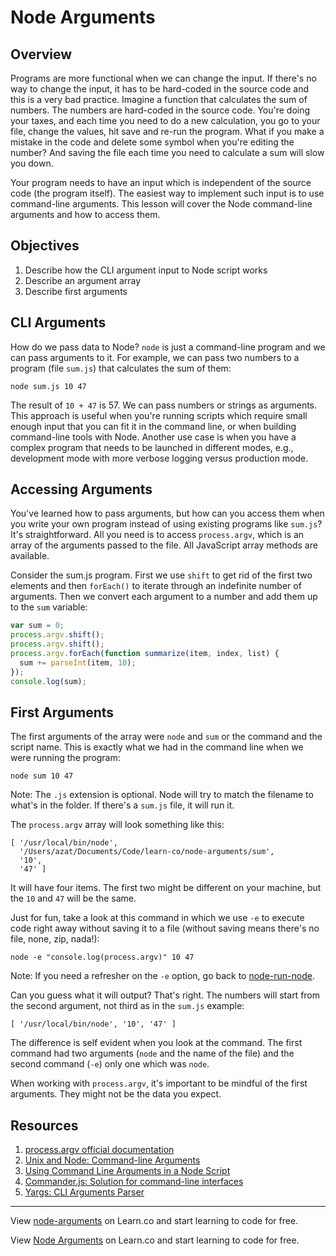 # Node Arguments

## Overview

Programs are more functional when we can change the input. If there's no way to change the input, it has to be hard-coded in the source code and this is a very bad practice. Imagine a function that calculates the sum of numbers. The numbers are hard-coded in the source code. You're doing your taxes, and each time you need to do a new calculation, you go to your file, change the values, hit save and re-run the program. What if you make a mistake in the code and delete some symbol when you're editing the number? And saving the file each time you need to calculate a sum will slow you down.

Your program needs to have an input which is independent of the source code (the program itself). The easiest way to implement such input is to use command-line arguments. This lesson will cover the Node command-line arguments and how to access them.

## Objectives

1. Describe how the CLI argument input to Node script works
2. Describe an argument array
3. Describe first arguments

## CLI Arguments

How do we pass data to Node? `node` is just a command-line program and we can pass arguments to it. For example, we can pass two numbers to a program (file `sum.js`) that calculates the sum of them:

`node sum.js 10 47`

The result of `10 + 47` is 57. We can pass numbers or strings as arguments. This approach is useful when you're running scripts which require small enough input that you can fit it in the command line, or when building command-line tools with Node. Another use case is when you have a complex program that needs to be launched in different modes, e.g., development mode with more verbose logging versus production mode.

## Accessing Arguments

You've learned how to pass arguments, but how can you access them when you write your own program instead of using existing programs like `sum.js`? It's straightforward. All you need is to access `process.argv`, which is an array of the arguments passed to the file. All JavaScript array methods are available.

Consider the sum.js program. First we use `shift` to get rid of the first two elements and then `forEach()` to iterate through an indefinite number of arguments. Then we convert each argument to a number and add them up to the `sum` variable:

```js
var sum = 0;
process.argv.shift();
process.argv.shift();
process.argv.forEach(function summarize(item, index, list) {
  sum += parseInt(item, 10);
});
console.log(sum);
```

## First Arguments

The first arguments of the array were `node` and `sum` or the command and the script name. This is exactly what we had in the command line when we were running the program:

```
node sum 10 47
```

Note: The `.js` extension is optional. Node will try to match the filename to what's in the folder. If there's a `sum.js` file, it will run it.

The `process.argv` array will look something like this:

```
[ '/usr/local/bin/node',
  '/Users/azat/Documents/Code/learn-co/node-arguments/sum',
  '10',
  '47' ]
```

It will have four items. The first two might be different on your machine, but the `10` and `47` will be the same.

Just for fun, take a look at this command in which we use `-e` to execute code right away without saving it to a file (without saving means there's no file, none, zip, nada!):

```
node -e "console.log(process.argv)" 10 47
```

Note: If you need a refresher on the `-e` option, go back to [node-run-node](https://github.com/learn-co-curriculum/node-run-node).

Can you guess what it will output? That's right. The numbers will start from the second argument, not third as in the `sum.js` example:

```
[ '/usr/local/bin/node', '10', '47' ]
```

The difference is self evident when you look at the command. The first command had two arguments (`node` and the name of the file) and the second command (`-e`) only one which was `node`.

When working with `process.argv`, it's important to be mindful of the first arguments. They might not be the data you expect.

## Resources

1. [process.argv official documentation](https://nodejs.org/docs/latest/api/process.html#process_process_argv)
1. [Unix and Node: Command-line Arguments](http://dailyjs.com/2012/03/01/unix-node-arguments)
1. [Using Command Line Arguments in a Node Script](http://justindavis.co/2014/11/24/using-command-line-arguments-in-a-node-script)
1. [Commander.js: Solution for command-line interfaces](https://github.com/tj/commander.js)
1. [Yargs: CLI Arguments Parser](http://yargs.js.org)

---

<p data-visibility='hidden'>View <a href='https://learn.co/lessons/node-arguments' title='node-arguments'>node-arguments</a> on Learn.co and start learning to code for free.</p>

<p class='util--hide'>View <a href='https://learn.co/lessons/node-arguments'>Node Arguments</a> on Learn.co and start learning to code for free.</p>
